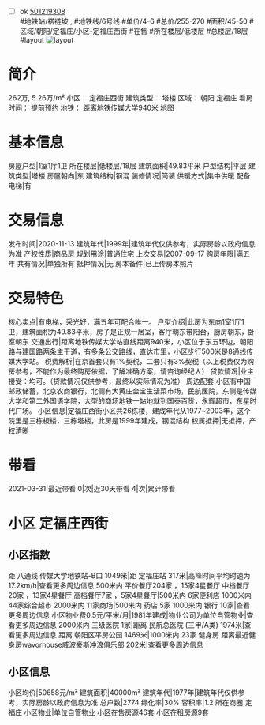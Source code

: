 - [ ] ok [501219308](https://bj.5i5j.com/ershoufang/501219308.html)  
 #地铁站/褡裢坡 ,  #地铁线/6号线
#单价/4-6 #总价/255-270 #面积/45-50   #区域/朝阳/定福庄/小区-定福庄西街 #在售 #所在楼层/低楼层 #总楼层/18层 #layout 
![layout](http://image2a.5i5j.com/bdir/layout/164190.jpg_P5.jpg) 
# 简介 
 262万,  5.26万/m² 
小区： 定福庄西街
建筑类型： 塔楼
区域： 朝阳 定福庄
看房时间： 提前预约
地铁： 距离地铁传媒大学940米 地图
# 基本信息 
 房屋户型|1室1厅1卫
所在楼层|低楼层/18层
建筑面积|49.83平米
户型结构|平层
建筑类型|塔楼
房屋朝向|东
建筑结构|钢混
装修情况|简装
供暖方式|集中供暖
配备电梯|有
# 交易信息 
 发布时间|2020-11-13
建筑年代|1999年|建筑年代仅供参考，实际房龄以政府信息为准
产权性质|商品房
规划用途|普通住宅
上次交易|2007-09-17
购房年限|满五年
共有情况|单独所有
抵押情况|无
房本备件|已上传房本照片
# 交易特色 
 核心卖点|有电梯，采光好，满五年可配合唯一。
户型介绍|此房为东向1室1厅1卫，建筑面积为49.83平米，房子是正规一居室，客厅朝东带阳台，厨房朝东，卧室朝东
交通出行|距离地铁传媒大学站直线距离940米，小区位于东五环边，朝阳路与建国路两条主干道，有多条公交路线，直达市里，小区步行500米是8通线传媒大学站。
税费解析|在京首套只有1%契税，二套只有3%契税（以上税费仅为购房参考，不能作为最终购房依据，了解准确方案，请咨询经纪人）
贷款情况|业主接受：均可。（贷款情况仅供参考，最终以实际情况为准）
周边配套|小区有中国邮政储蓄，北京农商银行，北侧有大黄庄金宝生活菜市场，民航医院，东侧是传媒大学和第二外国语学院，大型的商场地铁一站地就到国泰百货，永辉超市，东星时代广场。
小区信息|定福庄西街小区共26栋楼，建成年代从1977~2003年，这个院里是三栋板楼，三栋塔楼，此房是1999年建成，钢混结构
权属抵押|无抵押，产权清晰
# 带看 
 2021-03-31|最近带看	 0|次|近30天带看	 4|次|累计带看
# 小区 定福庄西街
## 小区指数 
 距 八通线 传媒大学地铁站-B口 1049米|距 定福庄站 317米|高峰时间平均时速为17.2km/h|查看更多周边信息
500米内 平价餐厅204家 ，15家4星餐厅
中档餐厅20家 ，13家4星餐厅
高档餐厅7家 ，5家4星餐厅|500米内 6家便利店
1000米内 44家综合超市
2000米内 11家商场|500米内 药店 5家
1000米内 银行 10家|查看更多周边信息
小区物业费0.5元/平米/月|1981年建成|物业公司为单位自管物业|查看更多周边信息
2000米内 三级医院 1家|距离 民航总医院 (三甲/A类) 1974米|查看更多周边信息
距离 朝阳区平房公园 1469米|1000米内 23家 健身房
距离最近健身房wavorhouse威波豪斯冲浪俱乐部 202米|查看更多周边信息
## 小区信息 
 小区均价|50658元/m²
建筑面积|40000m²
建筑年代|1977年|建筑年代仅供参考，实际房龄以政府信息为准
总户数|2774
绿化率|30%
容积率|1.2
所在商圈|定福庄
小区物业|单位自管物业
小区在售房源46套
小区在租房源9套
